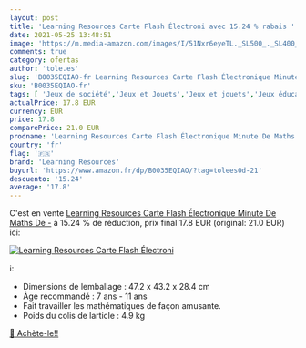```yaml
---
layout: post
title: 'Learning Resources Carte Flash Électroni avec 15.24 % rabais '
date: 2021-05-25 13:48:51
image: 'https://m.media-amazon.com/images/I/51Nxr6eyeTL._SL500_._SL400_.jpg'
comments: true
category: ofertas
author: 'tole.es'
slug: 'B0035EQIAO-fr Learning Resources Carte Flash Électronique Minute De...'
sku: 'B0035EQIAO-fr'
tags: [ 'Jeux de société','Jeux et Jouets','Jeux et jouets','Jeux éducatifs et scientifiques','learning resources', ]
actualPrice: 17.8 EUR
currency: EUR
price: 17.8
comparePrice: 21.0 EUR
prodname: 'Learning Resources Carte Flash Électronique Minute De Maths De -'
country: 'fr'
flag: '🇫🇷'
brand: 'Learning Resources'
buyurl: 'https://www.amazon.fr/dp/B0035EQIAO/?tag=tolees0d-21'
descuento: '15.24'
average: '17.8'
---
```


C'est en vente [Learning Resources Carte Flash Électronique Minute De Maths De -](https://www.amazon.fr/dp/B0035EQIAO/?tag=tolees0d-21)  à  15.24 % de réduction, prix final  17.8 EUR (original: 21.0 EUR) ici:

[![Learning Resources Carte Flash Électroni](https://m.media-amazon.com/images/I/51Nxr6eyeTL._SL500_._SL400_.jpg)](https://www.amazon.fr/dp/B0035EQIAO/?tag=tolees0d-21)

ℹ️:

- Dimensions de lemballage : 47.2 x 43.2 x 28.4 cm
- Âge recommandé : 7 ans - 11 ans
- Fait travailler les mathématiques de façon amusante.
- Poids du colis de larticle : 4.9 kg

[🛒 Achète-le!!](https://www.amazon.fr/dp/B0035EQIAO/?tag=tolees0d-21)
